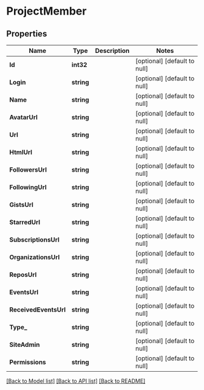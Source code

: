 # ProjectMember

## Properties
Name | Type | Description | Notes
------------ | ------------- | ------------- | -------------
**Id** | **int32** |  | [optional] [default to null]
**Login** | **string** |  | [optional] [default to null]
**Name** | **string** |  | [optional] [default to null]
**AvatarUrl** | **string** |  | [optional] [default to null]
**Url** | **string** |  | [optional] [default to null]
**HtmlUrl** | **string** |  | [optional] [default to null]
**FollowersUrl** | **string** |  | [optional] [default to null]
**FollowingUrl** | **string** |  | [optional] [default to null]
**GistsUrl** | **string** |  | [optional] [default to null]
**StarredUrl** | **string** |  | [optional] [default to null]
**SubscriptionsUrl** | **string** |  | [optional] [default to null]
**OrganizationsUrl** | **string** |  | [optional] [default to null]
**ReposUrl** | **string** |  | [optional] [default to null]
**EventsUrl** | **string** |  | [optional] [default to null]
**ReceivedEventsUrl** | **string** |  | [optional] [default to null]
**Type_** | **string** |  | [optional] [default to null]
**SiteAdmin** | **string** |  | [optional] [default to null]
**Permissions** | **string** |  | [optional] [default to null]

[[Back to Model list]](../README.md#documentation-for-models) [[Back to API list]](../README.md#documentation-for-api-endpoints) [[Back to README]](../README.md)


